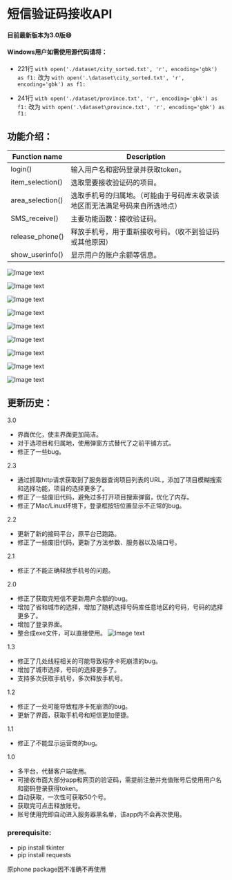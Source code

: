 # 短信验证码接收API
#### 目前最新版本为3.0版:smile:	
#### Windows用户如需使用源代码请将：
* 221行 `with open('./dataset/city_sorted.txt', 'r', encoding='gbk') as f1:`
改为 `with open('.\dataset\city_sorted.txt', 'r', encoding='gbk') as f1:`

* 241行 `with open('./dataset/province.txt', 'r', encoding='gbk') as f1:`
改为 `with open('.\dataset\province.txt', 'r', encoding='gbk') as f1:`
## 功能介绍：
Function name  | Description
------------- | -------------
login()  | 输入用户名和密码登录并获取token。
item_selection() | 选取需要接收验证码的项目。
area_selection()  | 选取手机号的归属地。（可能由于号码库未收录该地区而无法满足号码来自所选地点）
SMS_receive()  | 主要功能函数：接收验证码。
release_phone()  | 释放手机号，用于重新接收号码。（收不到验证码或其他原因）
show_userinfo()  | 显示用户的账户余额等信息。

![Image text](https://github.com/Tiangewang0524/sms_verification_code_API/blob/master/dataset/SMS/login.png)

![Image text](https://github.com/Tiangewang0524/sms_verification_code_API/blob/master/dataset/SMS/item_dialog_selection.png)

![Image text](https://github.com/Tiangewang0524/sms_verification_code_API/blob/master/dataset/SMS/item_search.png)

![Image text](https://github.com/Tiangewang0524/sms_verification_code_API/blob/master/dataset/SMS/area_diglog_selection.png)

![Image text](https://github.com/Tiangewang0524/sms_verification_code_API/blob/master/dataset/SMS/random_area_waitSMS.png)

![Image text](https://github.com/Tiangewang0524/sms_verification_code_API/blob/master/dataset/SMS/main_interface.png)

![Image text](https://github.com/Tiangewang0524/sms_verification_code_API/blob/master/dataset/SMS/waitSMS_click.png)

![Image text](https://github.com/Tiangewang0524/sms_verification_code_API/blob/master/dataset/SMS/waitSMS_interface.png)

![Image text](https://github.com/Tiangewang0524/sms_verification_code_API/blob/master/dataset/SMS/release_phone.png)

## 更新历史：
3.0

* 界面优化，使主界面更加简洁。
* 对于选项目和归属地，使用弹窗方式替代了之前平铺方式。
* 修正了一些bug。


2.3

* 通过抓取http请求获取到了服务器查询项目列表的URL，添加了项目模糊搜索和选择功能，项目的选择更多了。
* 修正了一些废旧代码，避免过多打开项目搜索弹窗，优化了内存。
* 修正了Mac/Linux环境下，登录框按钮位置显示不正常的bug。


2.2

* 更新了新的接码平台，原平台已跑路。
* 修正了一些废旧代码，更新了方法参数、服务器以及端口号。


2.1

* 修正了不能正确释放手机号的问题。


2.0

* 修正了获取完短信不更新用户余额的bug。
* 增加了省和城市的选择，增加了随机选择号码库任意地区的号码，号码的选择更多了。
* 增加了登录界面。
* 整合成exe文件，可以直接使用。
![Image text](https://github.com/Tiangewang0524/sms_verification_code_API/raw/master/dataset/capture2.JPG)


1.3

* 修正了几处线程相关的可能导致程序卡死崩溃的bug。
* 增加了城市选择，号码的选择更多了。
* 支持多次获取手机号，多次释放手机号。

1.2

* 修正了一处可能导致程序卡死崩溃的bug。
* 更新了界面，获取手机号和短信更加便捷。

1.1

* 修正了不能显示运营商的bug。


1.0

* 多平台，代替客户端使用。
* 可接收市面大部分app和网页的验证码，需提前注册并充值账号后使用用户名和密码登录获得token。
* 自动获取，一次性可获取50个号。
* 获取完可点击释放账号。
* 账号使用完即自动进入服务器黑名单，该app内不会再次使用。

### prerequisite:

* pip install tkinter
* pip install requests

原phone package因不准确不再使用
